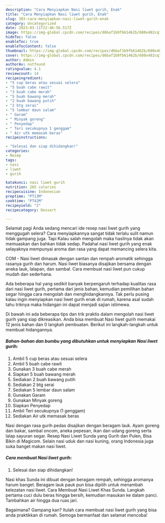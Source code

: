 ```yaml
---
description: "Cara Menyiapkan Nasi liwet gurih, Enak"
title: "Cara Menyiapkan Nasi liwet gurih, Enak"
slug: 303-cara-menyiapkan-nasi-liwet-gurih-enak
category: Uncategorized
date: 2023-03-11T22:46:56.517Z
image: https://img-global.cpcdn.com/recipes/d6baf1b9fb61462b/680x482cq70/nasi-liwet-gurih-foto-resep-utama.jpg
hideToc: false
enableToc: true
enableTocContent: false
thumbnail: https://img-global.cpcdn.com/recipes/d6baf1b9fb61462b/680x482cq70/nasi-liwet-gurih-foto-resep-utama.jpg
cover: https://img-global.cpcdn.com/recipes/d6baf1b9fb61462b/680x482cq70/nasi-liwet-gurih-foto-resep-utama.jpg
author: Admin
authorAv: notfound
ratingvalue: 4.1
reviewcount: 14
recipeingredient:
- "5 cup beras atau sesuai selera"
- "5 buah cabe rawit"
- "3 buah cabe merah"
- "5 buah bawang merah"
- "2 buah bawang putih"
- "2 btg serai"
- "5 lembar daun salam"
- " Garam"
- " Minyak goreng"
- " Penyedap"
- " Teri secukupnya 1 genggam"
- " Air utk memasak beras"
recipeinstructions:

- "Selesai dan siap dihidangkan!"
categories:
- Resep
tags:
- nasi
- liwet
- gurih

katakunci: nasi liwet gurih 
nutrition: 265 calories
recipecuisine: Indonesian
preptime: "PT13M"
cooktime: "PT42M"
recipeyield: "2"
recipecategory: Dessert

---
```



Selamat pagi Anda sedang mencari ide resep nasi liwet gurih yang menggugah selera? Cara menyiapkannya sangat tidak terlalu sulit namun tidak gampang juga. Tapi Kalau salah mengolah maka hasilnya tidak akan memuaskan dan bahkan tidak sedap. Padahal nasi liwet gurih yang enak selayaknya mempunyai aroma dan rasa yang dapat memancing selera kita.


COM - Nasi liwet dimasak dengan santan dan rempah aromatik sehingga rasanya gurih dan harum. Nasi liwet biasanya disajikan bersama dengan aneka lauk, lalapan, dan sambal. Cara membuat nasi liwet pun cukup mudah dan sederhana.

Ada beberapa hal yang sedikit banyak berpengaruh terhadap kualitas rasa dari nasi liwet gurih, pertama dari jenis bahan, kemudian pemilihan bahan segar hingga cara mengolah dan menghidangkannya. Tak perlu pusing kalau ingin menyiapkan nasi liwet gurih enak di rumah, karena asal sudah tahu triknya maka hidangan ini dapat menjadi sajian istimewa.


Di bawah ini ada beberapa tips dan trik praktis dalam mengolah nasi liwet gurih yang siap dikreasikan. Anda bisa membuat Nasi liwet gurih memakai 12 jenis bahan dan 0 langkah pembuatan. Berikut ini langkah-langkah untuk membuat hidangannya.

<!--inarticleads1-->

##### Bahan-bahan dan bumbu yang dibutuhkan untuk menyiapkan Nasi liwet gurih:

1. Ambil 5 cup beras atau sesuai selera
1. Ambil 5 buah cabe rawit
1. Gunakan 3 buah cabe merah
1. Siapkan 5 buah bawang merah
1. Sediakan 2 buah bawang putih
1. Sediakan 2 btg serai
1. Sediakan 5 lembar daun salam
1. Gunakan  Garam
1. Gunakan  Minyak goreng
1. Siapkan  Penyedap
1. Ambil  Teri secukupnya (1 genggam)
1. Sediakan  Air utk memasak beras


Nasi dengan rasa gurih pedas disajikan dengan beragam lauk. Ayam goreng dan bakar, sambal oncom, aneka pepesan, ikan dan udang goreng serta lalap sayuran segar. Resep Nasi Liwet Sunda yang Gurih dan Pulen, Bisa Bikin di Magicom. Selain nasi uduk dan nasi kuning, orang Indonesia juga suka banget makan nasi liwet. 

<!--inarticleads2-->

##### Cara membuat Nasi liwet gurih:


1. Selesai dan siap dihidangkan!

Nasi khas Sunda ini dibuat dengan beragam rempah, sehingga aromanya harum banget. Beragam lauk pauk pun bisa dipilih untuk menambah kelezatan nasi liwet. Cara Membuat Nasi Liwet Khas Sunda. Langkah pertama cuci dulu beras hingga bersih, kemudian masukan ke dalam panci. Tambahkan air hingga dua ruas jari. 

Bagaimana? Gampang kan? Itulah cara membuat nasi liwet gurih yang bisa anda praktikkan di rumah. Semoga bermanfaat dan selamat mencoba!
